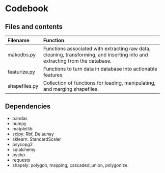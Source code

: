 # Codebook

## Files and contents

Filename | Function
:--|:--
makedbs.py | Functions associated with extracting raw data, cleaning, transforming, and inserting into and extracting from the database.
featurize.py | Functions to turn data in database into actionable features
shapefiles.py | Collection of functions for loading, manipulating, and merging shapefiles.


## Dependencies

* pandas
* numpy
* matplotlib
* scipy: Rbf, Delaunay
* sklearn: StandardScaler
* psycopg2
* sqlalchemy
* pyshp
* requests
* shapely: polygon, mapping, cascaded_union, polygonize
